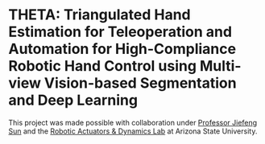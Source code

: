 # THETA: Triangulated Hand Estimation for Teleoperation and Automation for High-Compliance Robotic Hand Control using Multi-view Vision-based Segmentation and Deep Learning
This project was made possible with collaboration under [Professor Jiefeng Sun](https://jiefengsun.github.io) and the [Robotic Actuators & Dynamics Lab](https://sunrobotics.lab.asu.edu) at Arizona State University.
